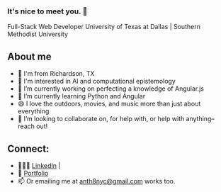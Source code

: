 ### It's nice to meet you. 👋

Full-Stack Web Developer 
University of Texas at Dallas | Southern Methodist University

## About me 

- 🏡 I'm from Richardson, TX
- 🔭 I'm interested in AI and computational epistemology
- 🤔 I’m currently working on perfecting a knowledge of Angular.js
- 🌱 I’m currently learning Python and Angular
- 😄 I love the outdoors, movies, and music more than just about everything
- 💬 I’m looking to collaborate on, for help with, or help with anything– reach out!

## Connect:
- 👨🏽‍💻 [LinkedIn](https://www.linkedin.com/in/anth8nyc/) | 
- 💼 [Portfolio](https://anth8nyc.github.io/acportfolio/)
- 📫 Or emailing me at anth8nyc@gmail.com  works too.
